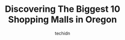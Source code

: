 ---
layout: ampstory
image: https://i0.wp.com/paketmu.com/wp-content/uploads/2023/06/cascade-station-0-in-oregon-1686369143.jpeg?resize=640,853
author: techidn
featured: false
description: Explore the diverse Shopping Mall scene in Oregon, home to an incredible selection of 10 establishments catering to every taste. Whether youre in search of iconic favorites or undiscovered 
title: Discovering The Biggest 10 Shopping Malls in Oregon
cover:
   title: Discovering The Biggest 10 Shopping Malls in Oregon
   subtitle: RICKPATE
   background: https://paketmu.com/wp-content/uploads/2023/06/cascade-station-0-in-oregon-1686369143.jpeg

pages: 
 - layout: thirds
   top: <h1>#1 Washington Square</h1>
   bottom: "<p>Best mall in Portland its really fun its always busy lots of people.The stores are Crowded Apple Store is there so you can fix your phone and get a new phone the ma</p>"
   background: https://paketmu.com/wp-content/uploads/2023/06/cascade-station-1-in-oregon-1686369143.jpeg
   backgroundblur: true
 - layout: thirds
   top: <h1>#2 Clackamas Town Center</h1>
   bottom: "<p>Been to many malls around the city and this one was just okay. Didnt wow me in any way. The food court didnt have anything special or new. The stores were the same </p>"
   background: https://paketmu.com/wp-content/uploads/2023/06/cascade-station-2-in-oregon-1686369144.jpeg
   cta:
      link: https://paketmu.com/discovering-the-biggest-10-shopping-malls-in-oregon/
      text: Discovering The Biggest 10 Shopping Malls in Oregon
 - layout: thirds
   top: <h1>#3 Woodburn Premium Outlets</h1>
   bottom: "<p>The Woodburn outlet mall is a mecca for shopping. There are hundreds of stores to choose from. There are enormous parking lots, but it is a very popular place so often it</p>"
   background: https://paketmu.com/wp-content/uploads/2023/06/cascade-station-3-in-oregon-1686369145.jpeg
   cta:
      link: https://paketmu.com/discovering-the-biggest-10-shopping-malls-in-oregon/
      text: Discovering The Biggest 10 Shopping Malls in Oregon
 - layout: thirds
   top: <h1>#4 Lloyd Center</h1>
   bottom: "<p>2201 Lloyd Center, Portland, OR 97232, United States</p>"
   background: https://images.unsplash.com/photo-1618005182384-a83a8bd57fbe?ixlib=rb-4.0.3&ixid=MnwxMjA3fDB8MHxwaG90by1wYWdlfHx8fGVufDB8fHx8&auto=format&fit=crop&w=640&h=853&q=80
   cta:
      link: https://paketmu.com/discovering-the-biggest-10-shopping-malls-in-oregon/
      text: Discovering The Biggest 10 Shopping Malls in Oregon
 - layout: thirds
   top: <h1>#5 Valley River Center</h1>
   bottom: "<p>293 Valley River Center, Eugene, OR 97401, United States</p>"
   background: https://images.unsplash.com/photo-1484589065579-248aad0d8b13?ixlib=rb-4.0.3&ixid=MnwxMjA3fDB8MHxwaG90by1wYWdlfHx8fGVufDB8fHx8&auto=format&fit=crop&w=640&h=853&q=80
   cta:
      link: https://paketmu.com/discovering-the-biggest-10-shopping-malls-in-oregon/
      text: Discovering The Biggest 10 Shopping Malls in Oregon
 - layout: thirds
   top: <h1>#6 Cascade Station</h1>
   bottom: "<p>9721-10243, NE Cascades Pkwy, Portland, OR 97220, United States</p>"
   background: https://images.unsplash.com/photo-1608501821300-4f99e58bba77?ixlib=rb-4.0.3&ixid=MnwxMjA3fDB8MHxwaG90by1wYWdlfHx8fGVufDB8fHx8&auto=format&fit=crop&w=640&h=853&q=80
   cta:
      link: https://paketmu.com/discovering-the-biggest-10-shopping-malls-in-oregon/
      text: Discovering The Biggest 10 Shopping Malls in Oregon
 - layout: thirds
   top: <h1>#7 The Shoppes at Gateway</h1>
   bottom: "<p>3000 Gateway St, Springfield, OR 97477, United States</p>"
   background: https://images.unsplash.com/photo-1509114397022-ed747cca3f65?ixlib=rb-4.0.3&ixid=MnwxMjA3fDB8MHxwaG90by1wYWdlfHx8fGVufDB8fHx8&auto=format&fit=crop&w=640&h=853&q=80
   cta:
      link: https://paketmu.com/discovering-the-biggest-10-shopping-malls-in-oregon/
      text: Discovering The Biggest 10 Shopping Malls in Oregon
 - layout: thirds
   middle: Continue reading...
   background: https://images.unsplash.com/photo-1615749413727-825b59a857b5?ixlib=rb-4.0.3&ixid=MnwxMjA3fDB8MHxwaG90by1wYWdlfHx8fGVufDB8fHx8&auto=format&fit=crop&w=640&h=853&q=80
   cta:
      link: https://paketmu.com/discovering-the-biggest-10-shopping-malls-in-oregon/
      text: Discovering The Biggest 10 Shopping Malls in Oregon
      
---